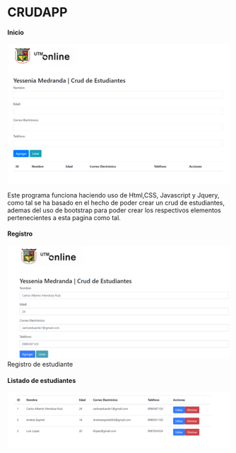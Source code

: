 # CRUDAPP
#### Inicio
[![Imagen](main.png)](main.png "Banner Principal")

Este programa funciona haciendo uso de Html,CSS, Javascript y Jquery, como tal se ha basado en el hecho de poder crear un crud de estudiantes, ademas del uso de bootstrap para poder crear los respectivos elementos pertenecientes a esta pagina como tal. 

#### Registro
[![Imagen](registro.png)](registro.png "Banner Registro") 
Registro de estudiante

#### Listado de estudiantes

[![Imagen](listado.png)](listado.png "Banner Listado") 

